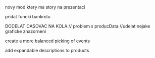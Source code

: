 novy mod ktery ma story na prezentaci
    

pridat funcki bankrotu



DODELAT CASOVAC NA KOLA // problem s producData
//udelat nejake graficke znazorneni

create a more balanced picking of events

add expandable descriptions to products
